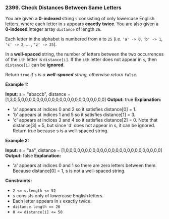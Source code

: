### 2399\. Check Distances Between Same Letters

You are given a **0-indexed** string `s` consisting of only lowercase English letters, where each letter in `s` appears **exactly** **twice**. You are also given a **0-indexed** integer array `distance` of length `26`.

Each letter in the alphabet is numbered from `0` to `25` (i.e. `'a' -> 0`, `'b' -> 1`, `'c' -> 2`, ... , `'z' -> 25`).

In a **well-spaced** string, the number of letters between the two occurrences of the `ith` letter is `distance[i]`. If the `ith` letter does not appear in `s`, then `distance[i]` can be **ignored**.

Return `true` _if_ `s` _is a **well-spaced** string, otherwise return_ `false`.

**Example 1:**

**Input:** s = "abaccb", distance = \[1,3,0,5,0,0,0,0,0,0,0,0,0,0,0,0,0,0,0,0,0,0,0,0,0,0\]
**Output:** true
**Explanation:**
- 'a' appears at indices 0 and 2 so it satisfies distance\[0\] = 1.
- 'b' appears at indices 1 and 5 so it satisfies distance\[1\] = 3.
- 'c' appears at indices 3 and 4 so it satisfies distance\[2\] = 0.
Note that distance\[3\] = 5, but since 'd' does not appear in s, it can be ignored.
Return true because s is a well-spaced string.

**Example 2:**

**Input:** s = "aa", distance = \[1,0,0,0,0,0,0,0,0,0,0,0,0,0,0,0,0,0,0,0,0,0,0,0,0,0\]
**Output:** false
**Explanation:**
- 'a' appears at indices 0 and 1 so there are zero letters between them.
Because distance\[0\] = 1, s is not a well-spaced string.

**Constraints:**

*   `2 <= s.length <= 52`
*   `s` consists only of lowercase English letters.
*   Each letter appears in `s` exactly twice.
*   `distance.length == 26`
*   `0 <= distance[i] <= 50`
